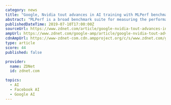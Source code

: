 ```yaml
---
category: news
title: "Google, Nvidia tout advances in AI training with MLPerf benchmark results"
abstract: "MLPerf is a broad benchmark suite for measuring the performance of machine learning (ML) software frameworks (such as TensorFlow, PyTorch, and MXNet), ML hardware platforms (including Google TPUs, Intel CPUs, and Nvidia GPUs) and ML cloud platforms."
publishedDateTime: 2019-07-10T17:00:00Z
sourceUrl: https://www.zdnet.com/article/google-nvidia-tout-advances-in-ai-training-with-mlperf-benchmark-results/
ampUrl: https://www.zdnet.com/google-amp/article/google-nvidia-tout-advances-in-ai-training-with-mlperf-benchmark-results/
cdnAmpUrl: https://www-zdnet-com.cdn.ampproject.org/c/s/www.zdnet.com/google-amp/article/google-nvidia-tout-advances-in-ai-training-with-mlperf-benchmark-results/
type: article
score: 44
published: false

provider:
  name: ZDNet
  id: zdnet.com

topics:
  - AI
  - Facebook AI
  - Google AI
---
```

